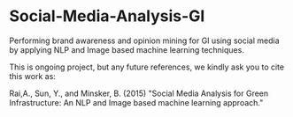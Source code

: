 # Social-Media-Analysis-GI
Performing brand awareness and opinion mining for GI using social media 
by applying NLP and Image based machine learning techniques.

This is ongoing project, but any future references, we kindly ask you to cite this work as:

Rai,A., Sun, Y., and Minsker, B. (2015) "Social Media Analysis for Green Infrastructure: An NLP and Image based machine learning approach."

 

